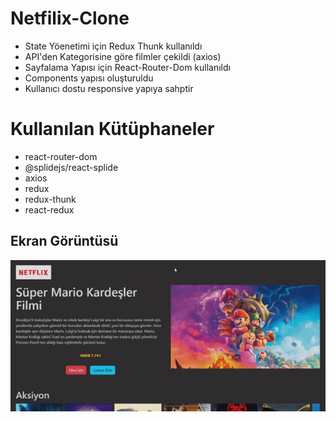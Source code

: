 <h1>Netfilix-Clone</h1>

- State Yöenetimi için Redux Thunk kullanıldı
- API'den Kategorisine göre filmler çekildi (axios)
- Sayfalama Yapısı için React-Router-Dom kullanıldı
- Components yapısı oluşturuldu
- Kullanıcı dostu responsive yapıya sahptir

# Kullanılan Kütüphaneler

- react-router-dom
- @splidejs/react-splide
- axios
- redux
- redux-thunk
- react-redux

<h2>Ekran Görüntüsü</h2>

![](./netfilix.gif)
